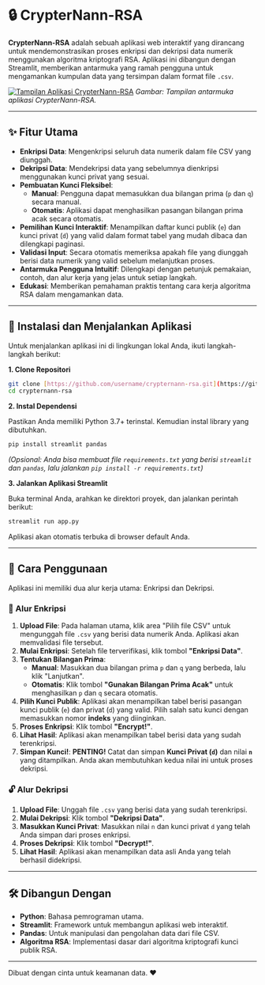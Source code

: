 # 🔒 CrypterNann-RSA

**CrypterNann-RSA** adalah sebuah aplikasi web interaktif yang dirancang untuk mendemonstrasikan proses enkripsi dan dekripsi data numerik menggunakan algoritma kriptografi RSA. Aplikasi ini dibangun dengan Streamlit, memberikan antarmuka yang ramah pengguna untuk mengamankan kumpulan data yang tersimpan dalam format file `.csv`.

[![Tampilan Aplikasi CrypterNann-RSA](https://placehold.co/800x450/2E3B4E/FFFFFF?text=Tampilan+Aplikasi+CrypterNann-RSA)](https://github.com/username/crypternann-rsa)
*Gambar: Tampilan antarmuka aplikasi CrypterNann-RSA.*

---

## ✨ Fitur Utama

-   **Enkripsi Data**: Mengenkripsi seluruh data numerik dalam file CSV yang diunggah.
-   **Dekripsi Data**: Mendekripsi data yang sebelumnya dienkripsi menggunakan kunci privat yang sesuai.
-   **Pembuatan Kunci Fleksibel**:
    -   **Manual**: Pengguna dapat memasukkan dua bilangan prima (`p` dan `q`) secara manual.
    -   **Otomatis**: Aplikasi dapat menghasilkan pasangan bilangan prima acak secara otomatis.
-   **Pemilihan Kunci Interaktif**: Menampilkan daftar kunci publik (`e`) dan kunci privat (`d`) yang valid dalam format tabel yang mudah dibaca dan dilengkapi paginasi.
-   **Validasi Input**: Secara otomatis memeriksa apakah file yang diunggah berisi data numerik yang valid sebelum melanjutkan proses.
-   **Antarmuka Pengguna Intuitif**: Dilengkapi dengan petunjuk pemakaian, contoh, dan alur kerja yang jelas untuk setiap langkah.
-   **Edukasi**: Memberikan pemahaman praktis tentang cara kerja algoritma RSA dalam mengamankan data.

---

## 🚀 Instalasi dan Menjalankan Aplikasi

Untuk menjalankan aplikasi ini di lingkungan lokal Anda, ikuti langkah-langkah berikut:

**1. Clone Repositori**

```bash
git clone [https://github.com/username/crypternann-rsa.git](https://github.com/username/crypternann-rsa.git) # Ganti dengan URL repo Anda
cd crypternann-rsa
```

**2. Instal Dependensi**

Pastikan Anda memiliki Python 3.7+ terinstal. Kemudian instal library yang dibutuhkan.

```bash
pip install streamlit pandas
```
*(Opsional: Anda bisa membuat file `requirements.txt` yang berisi `streamlit` dan `pandas`, lalu jalankan `pip install -r requirements.txt`)*

**3. Jalankan Aplikasi Streamlit**

Buka terminal Anda, arahkan ke direktori proyek, dan jalankan perintah berikut:

```bash
streamlit run app.py
```

Aplikasi akan otomatis terbuka di browser default Anda.

---

## 📝 Cara Penggunaan

Aplikasi ini memiliki dua alur kerja utama: Enkripsi dan Dekripsi.

### 🔐 Alur Enkripsi

1.  **Upload File**: Pada halaman utama, klik area "Pilih file CSV" untuk mengunggah file `.csv` yang berisi data numerik Anda. Aplikasi akan memvalidasi file tersebut.
2.  **Mulai Enkripsi**: Setelah file terverifikasi, klik tombol **"Enkripsi Data"**.
3.  **Tentukan Bilangan Prima**:
    -   **Manual**: Masukkan dua bilangan prima `p` dan `q` yang berbeda, lalu klik "Lanjutkan".
    -   **Otomatis**: Klik tombol **"Gunakan Bilangan Prima Acak"** untuk menghasilkan `p` dan `q` secara otomatis.
4.  **Pilih Kunci Publik**: Aplikasi akan menampilkan tabel berisi pasangan kunci publik (`e`) dan privat (`d`) yang valid. Pilih salah satu kunci dengan memasukkan nomor **indeks** yang diinginkan.
5.  **Proses Enkripsi**: Klik tombol **"Encrypt!"**.
6.  **Lihat Hasil**: Aplikasi akan menampilkan tabel berisi data yang sudah terenkripsi.
7.  **Simpan Kunci!**: **PENTING!** Catat dan simpan **Kunci Privat (`d`)** dan nilai **`n`** yang ditampilkan. Anda akan membutuhkan kedua nilai ini untuk proses dekripsi.

### 🔓 Alur Dekripsi

1.  **Upload File**: Unggah file `.csv` yang berisi data yang sudah terenkripsi.
2.  **Mulai Dekripsi**: Klik tombol **"Dekripsi Data"**.
3.  **Masukkan Kunci Privat**: Masukkan nilai `n` dan kunci privat `d` yang telah Anda simpan dari proses enkripsi.
4.  **Proses Dekripsi**: Klik tombol **"Decrypt!"**.
5.  **Lihat Hasil**: Aplikasi akan menampilkan data asli Anda yang telah berhasil didekripsi.

---

## 🛠️ Dibangun Dengan

-   **Python**: Bahasa pemrograman utama.
-   **Streamlit**: Framework untuk membangun aplikasi web interaktif.
-   **Pandas**: Untuk manipulasi dan pengolahan data dari file CSV.
-   **Algoritma RSA**: Implementasi dasar dari algoritma kriptografi kunci publik RSA.

---

Dibuat dengan cinta untuk keamanan data. ❤️

